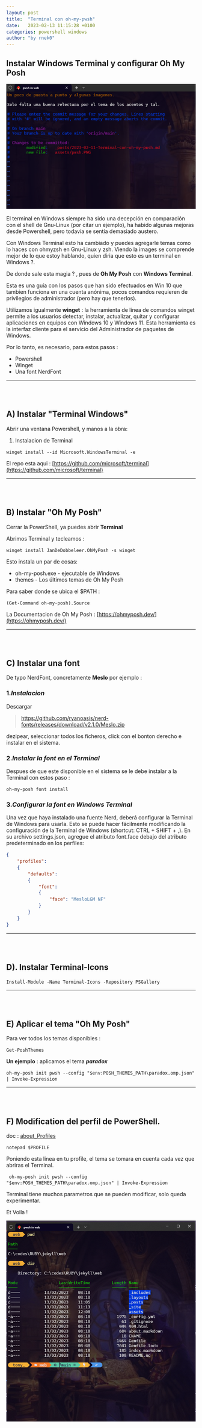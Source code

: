 ```yaml
---
layout: post  
title:  "Terminal con oh-my-pwsh"
date:   2023-02-13 11:15:28 +0100
categories: powershell windows
author: "by rnek0"
---
```


## Instalar Windows Terminal y configurar Oh My Posh

![windows Terminal](/assets/nimSurWindows.PNG)

El terminal en Windows siempre ha sido una decepción en comparación con el shell de Gnu-Linux (por citar un ejemplo), ha habido algunas mejoras desde Powershell, pero todavía se sentía demasiado austero.  

Con Windows Terminal esto ha cambiado y puedes agregarle temas como lo haces con ohmyzsh en Gnu-Linux y zsh. Viendo la images se comprende mejor de lo que estoy hablando, quien diria que esto es un terminal en Windows ?.

De donde sale esta magia ? , pues de **Oh My Posh** con **Windows Terminal**.

Esta es una guía con los pasos que han sido efectuados en Win 10 que tambien funciona en una cuenta anónima, pocos comandos requieren de privilegios de administrador (pero hay que tenerlos).  

Utilizamos igualmente **winget** : la herramienta de línea de comandos winget permite a los usuarios detectar, instalar, actualizar, quitar y configurar aplicaciones en equipos con Windows 10 y Windows 11. Esta herramienta es la interfaz cliente para el servicio del Administrador de paquetes de Windows.

Por lo tanto, es necesario, para estos pasos : 

* Powershell
* Winget
* Una font NerdFont

---

&nbsp;  
&nbsp;

## A) Instalar "Terminal Windows"

Abrir una ventana Powershell, y manos a la obra:

1. Instalacion de Terminal

```powershel
winget install --id Microsoft.WindowsTerminal -e
```

El repo esta aqui : [https://github.com/microsoft/terminal](https://github.com/microsoft/terminal)

---

&nbsp;  
&nbsp;

## B) Instalar "Oh My Posh"

Cerrar la PowerShell, ya puedes abrir **Terminal**

Abrimos Terminal y tecleamos :

```powershel
winget install JanDeDobbeleer.OhMyPosh -s winget
```

Esto instala un par de cosas:

* oh-my-posh.exe - ejecutable de Windows
* themes - Los últimos temas de Oh My Posh

Para saber donde se ubica el $PATH :  

```powershel
(Get-Command oh-my-posh).Source
```

La Documentacion de Oh My Posh : [https://ohmyposh.dev/](https://ohmyposh.dev/)

---

&nbsp;  
&nbsp;

## C) Instalar una font

De typo NerdFont, concretamente **Meslo** por ejemplo :  

### 1.*Instalacion*

Descargar  

>https://github.com/ryanoasis/nerd-fonts/releases/download/v2.1.0/Meslo.zip

dezipear, seleccionar todos los ficheros, click con el bonton derecho e instalar en el sistema.

### 2.*Instalar la font en el Terminal*

Despues de que este disponible en el sistema se le debe instalar a la Terminal con estos paso :

```powershel
oh-my-posh font install
```

### 3.*Configurar la font en Windows Terminal*

Una vez que haya instalado una fuente Nerd, deberá configurar la Terminal de Windows para usarla. Esto se puede hacer fácilmente modificando la configuración de la Terminal de Windows (shortcut: CTRL + SHIFT + ,). En su archivo settings.json, agregue el atributo font.face debajo del atributo predeterminado en los perfiles:

```json
{
    "profiles":
    {
        "defaults":
        {
            "font":
            {
                "face": "MesloLGM NF"
            }
        }
    }
}
```

---

&nbsp;  
&nbsp;

## D). Instalar Terminal-Icons

```powershel
Install-Module -Name Terminal-Icons -Repository PSGallery
```

---

&nbsp;  
&nbsp;

## E) Aplicar el tema "Oh My Posh"

Para ver todos los temas disponibles  :  

```powershel
Get-PoshThemes
```

__Un ejemplo__ : aplicamos el tema __*paradox*__

```powershel
oh-my-posh init pwsh --config "$env:POSH_THEMES_PATH\paradox.omp.json" | Invoke-Expression
```

---

&nbsp;  
&nbsp;

## F) Modification del perfil de PowerShell.

doc : [about_Profiles](https://learn.microsoft.com/en-us/powershell/module/microsoft.powershell.core/about/about_profiles?view=powershell-7.3)

```powershel
notepad $PROFILE
```

Poniendo esta linea en tu profile, el tema se tomara en cuenta cada vez que abriras el Terminal.

```powershel
 oh-my-posh init pwsh --config "$env:POSH_THEMES_PATH\paradox.omp.json" | Invoke-Expression
```

Terminal tiene muchos parametros que se pueden modificar, solo queda experimentar.

Et Voila !


![windows Terminal](/assets/pwsh.PNG)
